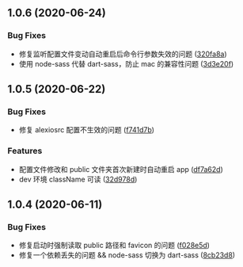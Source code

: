 ## 1.0.6 (2020-06-24)

### Bug Fixes

- 修复监听配置文件变动自动重启后命令行参数失效的问题 ([320fa8a](https://github.com/alexiosjs/alexios/commit/320fa8a6851376cedc315cf26cb8f1620711ac62))
- 使用 node-sass 代替 dart-sass，防止 mac 的兼容性问题 ([3d3e20f](https://github.com/alexiosjs/alexios/commit/3d3e20fe15a2da08ced54b3140badddba1faca44))

## 1.0.5 (2020-06-22)

### Bug Fixes

- 修复 alexiosrc 配置不生效的问题 ([f741d7b](https://github.com/alexiosjs/alexios/commit/f741d7b2fb1fa3a1bb2ec659f8b95a0a31ce7521))

### Features

- 配置文件修改和 public 文件夹首次新建时自动重启 app ([df7a62d](https://github.com/alexiosjs/alexios/commit/df7a62d70b9ec1cebdcf2e5f563a3994d055fe28))
- dev 环境 className 可读 ([32d978d](https://github.com/alexiosjs/alexios/commit/32d978d95faa317e5ff32f622f6aac2820bfd1dd))

## 1.0.4 (2020-06-11)

### Bug Fixes

- 修复启动时强制读取 public 路径和 favicon 的问题 ([f028e5d](https://github.com/alexiosjs/alexios/commit/f028e5d7fba5712ebd3aa9c29aa4323d8a4831aa))
- 修复一个依赖丢失的问题 && node-sass 切换为 dart-sass ([8cb23d8](https://github.com/alexiosjs/alexios/commit/8cb23d88039b6ba6f286f6bc90f264e718b705f6))
